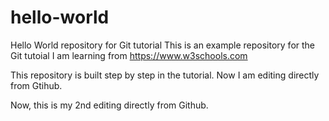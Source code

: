 # hello-world
Hello World repository for Git tutorial
This is an example repository for the Git tutoial I am learning from https://www.w3schools.com

This repository is built step by step in the tutorial.
Now I am editing directly from Gtihub.

Now, this is my 2nd editing directly from Github.
